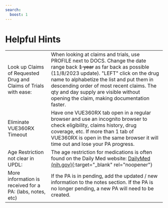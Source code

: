 ```yaml
---
search:
  boost: 1
---
```


# Helpful Hints

| | |
| :--- | :--- |
| Look up Claims of Requested Drug and Claims of Trials with ease: | When looking at claims and trials, use PROFILE next to DOCS. Change the date range back ~~1 year~~ as far back as possible (11/8/2023 update). "LEFT" click on the drug name to alphabetize the list and put them in descending order of most recent claims. The qty and day supply are visible without opening the claim, making documentation faster.
| Eliminate VUE360RX Timeout | Have one VUE360RX tab open in a regular browser and use an incognito browser to check eligibility, claims history, drug coverage, etc. If more than 1 tab of VUE360RX is open in the same browser it will time out and lose your PA progress.
| Age Restriction not clear in UPDL: | The age restriction for medications is often found on the Daily Med website: [DailyMed (nih.gov)](https://dailymed.nlm.nih.gov/dailymed/index.cfm){:target="_blank" rel="noopener"}
| More information is received for a PA: (labs, notes, etc) | If the PA is in pending, add the updated / new information to the notes section. If the PA is no longer pending, a new PA will need to be created. |
